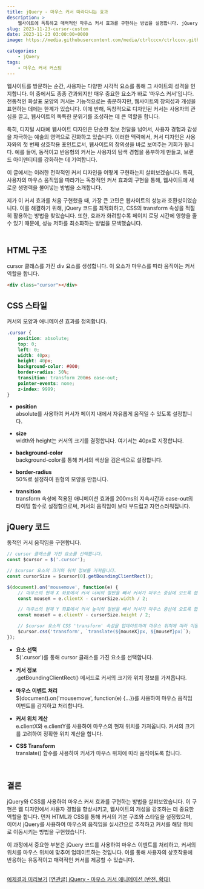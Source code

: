 ```yaml
---
title: jQuery - 마우스 커서 따라다니는 효과
description: >  
    웹사이트에 독특하고 매력적인 마우스 커서 효과를 구현하는 방법을 설명합니다. jQuery와 CSS를 활용하여 사용자의 마우스 움직임에 반응하고 웹사이트의 개성을 강조하는 커서 디자인의 중요성과 구현 방법을 다룹니다.   
slug: 2023-11-23-cursor-custom
date: 2023-11-23 03:00:00+0000
image: https://media.githubusercontent.com/media/ctrlcccv/ctrlcccv.github.io/master/assets/img/post/2023-11-23-cursor-custom.webp

categories:
    - jQuery
tags:
    - 마우스 커서 커스텀
---
```

웹사이트를 방문하는 순간, 사용자는 다양한 시각적 요소를 통해 그 사이트의 성격을 인지합니다. 이 중에서도 종종 간과되지만 매우 중요한 요소가 바로 '마우스 커서'입니다. 전통적인 화살표 모양의 커서는 기능적으로는 충분하지만, 웹사이트의 창의성과 개성을 표현하는 데에는 한계가 있습니다. 이에 반해, 독창적으로 디자인된 커서는 사용자의 관심을 끌고, 웹사이트의 독특한 분위기를 조성하는 데 큰 역할을 합니다.

특히, 디지털 시대에 웹사이트 디자인은 단순한 정보 전달을 넘어서, 사용자 경험과 감성을 자극하는 예술의 영역으로 진화하고 있습니다. 이러한 맥락에서, 커서 디자인은 사용자와의 첫 번째 상호작용 포인트로서, 웹사이트의 창의성을 바로 보여주는 기회가 됩니다. 예를 들어, 동적이고 반응형의 커서는 사용자의 탐색 경험을 풍부하게 만들고, 브랜드 아이덴티티를 강화하는 데 기여합니다.

이 글에서는 이러한 전략적인 커서 디자인을 어떻게 구현하는지 살펴보겠습니다. 특히, 사용자의 마우스 움직임을 따라가는 독창적인 커서 효과의 구현을 통해, 웹사이트에 새로운 생명력을 불어넣는 방법을 소개합니다.

제가 이 커서 효과를 처음 구현했을 때, 가장 큰 고민은 웹사이트의 성능과 호환성이었습니다. 이를 해결하기 위해, jQuery 코드를 최적화하고, CSS의 transform 속성을 적절히 활용하는 방법을 찾았습니다. 또한, 효과가 화려할수록 페이지 로딩 시간에 영향을 줄 수 있기 때문에, 성능 저하를 최소화하는 방법을 모색했습니다.  
<br>

## HTML 구조
cursor 클래스를 가진 div 요소를 생성합니다. 이 요소가 마우스를 따라 움직이는 커서 역할을 합니다.
```html
<div class="cursor"></div>
```

## CSS 스타일
커서의 모양과 애니메이션 효과를 정의합니다.
```css
.cursor { 
    position: absolute; 
    top: 0; 
    left: 0; 
    width: 40px; 
    height: 40px;
    background-color: #000; 
    border-radius: 50%; 
    transition: transform 200ms ease-out;
    pointer-events: none;
    z-index: 9999;
} 
```
* **position**  
absolute를 사용하여 커서가 페이지 내에서 자유롭게 움직일 수 있도록 설정합니다.

* **size**  
width와 height는 커서의 크기를 결정합니다. 여기서는 40px로 지정합니다.

* **background-color**  
background-color를 통해 커서의 색상을 검은색으로 설정합니다.

* **border-radius**  
50%로 설정하여 원형의 모양을 만듭니다.

* **transition**  
transform 속성에 적용된 애니메이션 효과를 200ms의 지속시간과 ease-out의 타이밍 함수로 설정함으로써, 커서의 움직임이 보다 부드럽고 자연스러워집니다.

<script async src="https://pagead2.googlesyndication.com/pagead/js/adsbygoogle.js?client=ca-pub-8535540836842352" crossorigin="anonymous"></script>
<ins class="adsbygoogle"
     style="display:block; text-align:center;"
     data-ad-layout="in-article"
     data-ad-format="fluid"
     data-ad-client="ca-pub-8535540836842352"
     data-ad-slot="2974559225"></ins>
<script>
     (adsbygoogle = window.adsbygoogle || []).push({});
</script>

## jQuery 코드
동적인 커서 움직임을 구현합니다.
```js
// cursor 클래스를 가진 요소를 선택합니다.
const $cursor = $('.cursor');

// $cursor 요소의 크기와 위치 정보를 가져옵니다.
const cursorSize = $cursor[0].getBoundingClientRect();

$(document).on('mousemove', function(e) {
    // 마우스의 현재 X 좌표에서 커서 너비의 절반을 빼서 커서가 마우스 중심에 오도록 합니다.
    const mouseX = e.clientX - cursorSize.width / 2;

    // 마우스의 현재 Y 좌표에서 커서 높이의 절반을 빼서 커서가 마우스 중심에 오도록 합니다.
    const mouseY = e.clientY - cursorSize.height / 2;

    // $cursor 요소의 CSS 'transform' 속성을 업데이트하여 마우스 위치에 따라 이동시킵니다.
    $cursor.css('transform', `translate(${mouseX}px, ${mouseY}px)`);
});
```
* **요소 선택**   
$('.cursor')를 통해 cursor 클래스를 가진 요소를 선택합니다.  

* **커서 정보**   
.getBoundingClientRect() 메서드로 커서의 크기와 위치 정보를 가져옵니다.  

* **마우스 이벤트 처리**   
$(document).on('mousemove', function(e) {...})를 사용하여 마우스 움직임 이벤트를 감지하고 처리합니다.  

* **커서 위치 계산**    
e.clientX와 e.clientY를 사용하여 마우스의 현재 위치를 가져옵니다. 커서의 크기를 고려하여 정확한 위치 계산을 합니다.  

* **CSS Transform**   
translate() 함수를 사용하여 커서가 마우스 위치에 따라 움직이도록 합니다.  
<br>

## 결론
jQuery와 CSS를 사용하여 마우스 커서 효과를 구현하는 방법을 살펴보았습니다. 이 구현은 웹 디자인에서 사용자 경험을 향상시키고, 웹사이트의 개성을 강조하는 데 중요한 역할을 합니다. 먼저 HTML과 CSS를 통해 커서의 기본 구조와 스타일을 설정했으며, 이어서 jQuery를 사용하여 마우스의 움직임을 실시간으로 추적하고 커서를 해당 위치로 이동시키는 방법을 구현했습니다.  

이 과정에서 중요한 부분은 jQuery 코드를 사용하여 마우스 이벤트를 처리하고, 커서의 위치를 마우스 위치에 맞추어 업데이트하는 것입니다. 이를 통해 사용자의 상호작용에 반응하는 유동적이고 매력적인 커서를 제공할 수 있습니다.  
<br>

<div class="btn_wrap">
    <a target="_blank" href="https://ctrlcccv.github.io//ctrlcccv-demo/2023-11-23-cursor-custom/">예제결과 미리보기</a>
    <a href="https://ctrlcccv.github.io/code/2023-11-27-cursor-reverse/">[연관글] jQuery - 마우스 커서 애니메이션 (반전, 확대)</a>
</div>